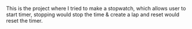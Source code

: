 This is the project where 
I tried to make a stopwatch,
which allows user to start timer,
stopping would stop the time 
& create a lap and reset would reset the timer.
